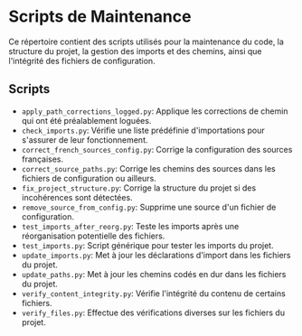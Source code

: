# Scripts de Maintenance

Ce répertoire contient des scripts utilisés pour la maintenance du code, la structure du projet, la gestion des imports et des chemins, ainsi que l'intégrité des fichiers de configuration.

## Scripts

- `apply_path_corrections_logged.py`: Applique les corrections de chemin qui ont été préalablement loguées.
- `check_imports.py`: Vérifie une liste prédéfinie d'importations pour s'assurer de leur fonctionnement.
- `correct_french_sources_config.py`: Corrige la configuration des sources françaises.
- `correct_source_paths.py`: Corrige les chemins des sources dans les fichiers de configuration ou ailleurs.
- `fix_project_structure.py`: Corrige la structure du projet si des incohérences sont détectées.
- `remove_source_from_config.py`: Supprime une source d'un fichier de configuration.
- `test_imports_after_reorg.py`: Teste les imports après une réorganisation potentielle des fichiers.
- `test_imports.py`: Script générique pour tester les imports du projet.
- `update_imports.py`: Met à jour les déclarations d'import dans les fichiers du projet.
- `update_paths.py`: Met à jour les chemins codés en dur dans les fichiers du projet.
- `verify_content_integrity.py`: Vérifie l'intégrité du contenu de certains fichiers.
- `verify_files.py`: Effectue des vérifications diverses sur les fichiers du projet.